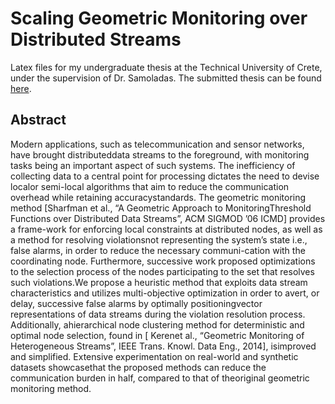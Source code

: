 Scaling Geometric Monitoring over Distributed Streams
=====================================================

Latex files for my undergraduate thesis at the Technical University of Crete, under the supervision of Dr. Samoladas.
The submitted thesis can be found [here](https://dias.library.tuc.gr/view/65984).

Abstract
--------

Modern applications, such as telecommunication and sensor networks, have brought distributeddata streams to the foreground, 
with monitoring tasks being an important aspect of such systems. The inefficiency of collecting data to a central point for processing 
dictates the need to devise localor semi-local algorithms that aim to reduce the communication overhead while retaining accuracystandards. 
The geometric monitoring method [Sharfman et al., “A Geometric Approach to MonitoringThreshold Functions over Distributed Data Streams”, ACM SIGMOD ’06 ICMD] 
provides a frame-work for enforcing local constraints at distributed nodes, as well as a method for resolving violationsnot representing the system’s state i.e., 
false alarms, in order to reduce the necessary communi-cation with the coordinating node. Furthermore, successive work proposed optimizations to the selection 
process of the nodes participating to the set that resolves such violations.We propose a heuristic method that exploits data stream characteristics and utilizes 
multi-objective optimization in order to avert, or delay, successive false alarms by optimally positioningvector representations of data streams during the 
violation resolution process. Additionally, ahierarchical node clustering method for deterministic and optimal node selection, found in 
[ Kerenet al., “Geometric Monitoring of Heterogeneous Streams”, IEEE Trans. Knowl. Data Eng., 2014], isimproved and simplified. 
Extensive experimentation on real-world and synthetic datasets showcasethat the proposed methods can reduce the communication burden in half, 
compared to that of theoriginal geometric monitoring method. 
